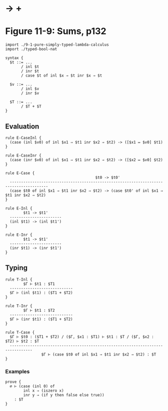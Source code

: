# → +
# Figure 11-9: Sums, p132

    import ./9-1-pure-simply-typed-lambda-calculus
    import ./typed-bool-nat

    syntax {
      $t ::= ...
           / inl $t
           / inr $t
           / case $t of inl $x ⇒ $t inr $x ⇒ $t

      $v ::= ...
           / inl $v
           / inr $v

      $T ::= ...
           / $T + $T
    }


## Evaluation

    rule E-CaseInl {
      (case (inl $v0) of inl $x1 ⇒ $t1 inr $x2 ⇒ $t2) -> ([$x1 ↦ $v0] $t1)
    }

    rule E-CaseInr {
      (case (inr $v0) of inl $x1 ⇒ $t1 inr $x2 ⇒ $t2) -> ([$x2 ↦ $v0] $t2)
    }

    rule E-Case {
                                            $t0 -> $t0'
      ---------------------------------------------------------------------------------------
      (case $t0 of inl $x1 ⇒ $t1 inr $x2 ⇒ $t2) -> (case $t0' of inl $x1 ⇒ $t1 inr $x2 ⇒ $t2)
    }

    rule E-Inl {
            $t1 -> $t1'
      -----------------------
      (inl $t1) -> (inl $t1')
    }

    rule E-Inr {
            $t1 -> $t1'
      -----------------------
      (inr $t1) -> (inr $t1')
    }


## Typing

    rule T-Inl {
            $Γ ⊢ $t1 : $T1
      ----------------------------
      $Γ ⊢ (inl $t1) : ($T1 + $T2)
    }

    rule T-Inr {
            $Γ ⊢ $t1 : $T2
      ----------------------------
      $Γ ⊢ (inr $t1) : ($T1 + $T2)
    }

    rule T-Case {
      $Γ ⊢ $t0 : ($T1 + $T2) / ($Γ, $x1 : $T1) ⊢ $t1 : $T / ($Γ, $x2 : $T2) ⊢ $t2 : $T
      --------------------------------------------------------------------------------
                    $Γ ⊢ (case $t0 of inl $x1 ⇒ $t1 inr $x2 ⇒ $t2) : $T
    }


### Examples

    prove {
      ∅ ⊢ (case (inl 0) of
            inl x ⇒ (iszero x)
            inr y ⇒ (if y then false else true))
        : $T
    }
